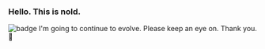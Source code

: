 ### Hello. This is nold.
![badge](https://img.shields.io/badge/tems-bronto-blue)
I'm going to continue to evolve.
Please keep an eye on.
Thank you.🔭
<!--
**nold0001/nold0001** is a ✨ _special_ ✨ repository because its `README.md` (this file) appears on your GitHub profile.

Here are some ideas to get you started:

- 🔭 I’m currently working on ...
- 🌱 I’m currently learning ...
- 👯 I’m looking to collaborate on ...
- 🤔 I’m looking for help with ...
- 💬 Ask me about ...
- 📫 How to reach me: ...
- 😄 Pronouns: ...
- ⚡ Fun fact: ...
-->
